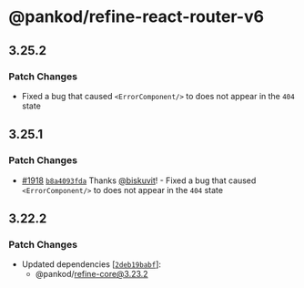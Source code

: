 # @pankod/refine-react-router-v6

## 3.25.2

### Patch Changes

-   Fixed a bug that caused `<ErrorComponent/>` to does not appear in the `404` state

## 3.25.1

### Patch Changes

-   [#1918](https://github.com/pankod/refine/pull/1918) [`b8a4093fda`](https://github.com/pankod/refine/commit/b8a4093fdabab3d1ff821182ee5b96e2c74a9ecd) Thanks [@biskuvit](https://github.com/biskuvit)! - Fixed a bug that caused `<ErrorComponent/>` to does not appear in the `404` state

## 3.22.2

### Patch Changes

-   Updated dependencies [[`2deb19babf`](https://github.com/pankod/refine/commit/2deb19babfc6db5b00b111ec29aa5ece4c371bbc)]:
    -   @pankod/refine-core@3.23.2
